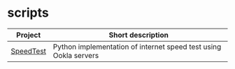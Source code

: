 # scripts

| Project                 | Short description                                           |
| ---                     | ---                                                         |
| [SpeedTest](SpeedTest/) | Python implementation of internet speed test using Ookla servers |
